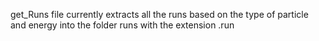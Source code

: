 get_Runs file currently extracts all the runs based on the type of particle and energy into the folder runs with the extension .run

